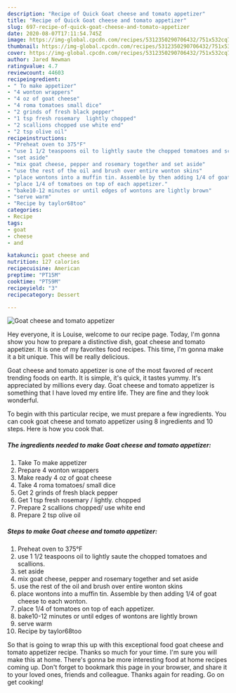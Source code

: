 ```yaml
---
description: "Recipe of Quick Goat cheese and tomato appetizer"
title: "Recipe of Quick Goat cheese and tomato appetizer"
slug: 697-recipe-of-quick-goat-cheese-and-tomato-appetizer
date: 2020-08-07T17:11:54.745Z
image: https://img-global.cpcdn.com/recipes/5312350290706432/751x532cq70/goat-cheese-and-tomato-appetizer-recipe-main-photo.jpg
thumbnail: https://img-global.cpcdn.com/recipes/5312350290706432/751x532cq70/goat-cheese-and-tomato-appetizer-recipe-main-photo.jpg
cover: https://img-global.cpcdn.com/recipes/5312350290706432/751x532cq70/goat-cheese-and-tomato-appetizer-recipe-main-photo.jpg
author: Jared Newman
ratingvalue: 4.7
reviewcount: 44603
recipeingredient:
- " To make appetizer"
- "4 wonton wrappers"
- "4 oz of goat cheese"
- "4 roma tomatoes small dice"
- "2 grinds of fresh black pepper"
- "1 tsp fresh rosemary  lightly chopped"
- "2 scallions chopped use white end"
- "2 tsp olive oil"
recipeinstructions:
- "Preheat oven to 375°F"
- "use 1 1/2 teaspoons oil to lightly saute the chopped tomatoes and scallions."
- "set aside"
- "mix goat cheese, pepper and rosemary together and set aside"
- "use the rest of the oil and brush over entire wonton skins"
- "place wontons into a muffin tin. Assemble by then adding 1/4 of goat cheese to each wonton."
- "place 1/4 of tomatoes on top of each appetizer."
- "bake10-12 minutes or until edges of wontons are lightly brown"
- "serve warm"
- "Recipe by taylor68too"
categories:
- Recipe
tags:
- goat
- cheese
- and

katakunci: goat cheese and 
nutrition: 127 calories
recipecuisine: American
preptime: "PT15M"
cooktime: "PT59M"
recipeyield: "3"
recipecategory: Dessert

---
```



![Goat cheese and tomato appetizer](https://img-global.cpcdn.com/recipes/5312350290706432/751x532cq70/goat-cheese-and-tomato-appetizer-recipe-main-photo.jpg)

Hey everyone, it is Louise, welcome to our recipe page. Today, I'm gonna show you how to prepare a distinctive dish, goat cheese and tomato appetizer. It is one of my favorites food recipes. This time, I'm gonna make it a bit unique. This will be really delicious.

Goat cheese and tomato appetizer is one of the most favored of recent trending foods on earth. It is simple, it's quick, it tastes yummy. It's appreciated by millions every day. Goat cheese and tomato appetizer is something that I have loved my entire life. They are fine and they look wonderful.




To begin with this particular recipe, we must prepare a few ingredients. You can cook goat cheese and tomato appetizer using 8 ingredients and 10 steps. Here is how you cook that.

<!--inarticleads1-->

##### The ingredients needed to make Goat cheese and tomato appetizer:

1. Take  To make appetizer
1. Prepare 4 wonton wrappers
1. Make ready 4 oz of goat cheese
1. Take 4 roma tomatoes/ small dice
1. Get 2 grinds of fresh black pepper
1. Get 1 tsp fresh rosemary / lightly. chopped
1. Prepare 2 scallions chopped/ use white end
1. Prepare 2 tsp olive oil




<!--inarticleads2-->

##### Steps to make Goat cheese and tomato appetizer:

1. Preheat oven to 375°F
1. use 1 1/2 teaspoons oil to lightly saute the chopped tomatoes and scallions.
1. set aside
1. mix goat cheese, pepper and rosemary together and set aside
1. use the rest of the oil and brush over entire wonton skins
1. place wontons into a muffin tin. Assemble by then adding 1/4 of goat cheese to each wonton.
1. place 1/4 of tomatoes on top of each appetizer.
1. bake10-12 minutes or until edges of wontons are lightly brown
1. serve warm
1. Recipe by taylor68too




So that is going to wrap this up with this exceptional food goat cheese and tomato appetizer recipe. Thanks so much for your time. I'm sure you will make this at home. There's gonna be more interesting food at home recipes coming up. Don't forget to bookmark this page in your browser, and share it to your loved ones, friends and colleague. Thanks again for reading. Go on get cooking!
